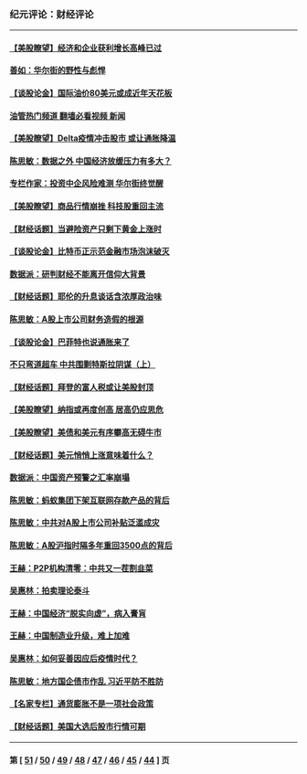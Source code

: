 ### 纪元评论：财经评论
---
#### [【美股瞭望】经济和企业获利增长高峰已过](../../pages/nsc1026/n13134466.md?08050330) 
#### [善如：华尔街的野性与彪悍](../../pages/nsc1026/n13112664.md?08050330) 
#### [【谈股论金】国际油价80美元或成近年天花板](../../pages/nsc1026/n13108524.md?08050330) 
#### [油管热门频道 翻墙必看视频 新闻](ok?08050330)
#### [【美股瞭望】Delta疫情冲击股市 或让通胀降温](../../pages/nsc1026/n13100297.md?08050330) 
#### [陈思敏：数据之外 中国经济放缓压力有多大？](../../pages/nsc1026/n13085576.md?08050330) 
#### [专栏作家：投资中企风险难测 华尔街终觉醒](../../pages/nsc1026/n13079366.md?08050330) 
#### [【美股瞭望】商品行情崩挫 科技股重回主流](../../pages/nsc1026/n13029798.md?08050330) 
#### [【财经话题】当避险资产只剩下黄金上涨时](../../pages/nsc1026/n12975626.md?08050330) 
#### [【谈股论金】比特币正示范金融市场泡沫破灭](../../pages/nsc1026/n12961769.md?08050330) 
#### [数据派：研判财经不能离开信仰大背景](../../pages/nsc1026/n12932684.md?08050330) 
#### [【财经话题】耶伦的升息谈话含浓厚政治味](../../pages/nsc1026/n12927299.md?08050330) 
#### [陈思敏：A股上市公司财务造假的根源](../../pages/nsc1026/n11229323.md?08050330) 
#### [【谈股论金】巴菲特也说通胀来了](../../pages/nsc1026/n12922463.md?08050330) 
#### [不只弯道超车 中共围剿特斯拉阴谋（上）](../../pages/nsc1026/n12919595.md?08050330) 
#### [【财经话题】拜登的富人税或让美股封顶](../../pages/nsc1026/n12899125.md?08050330) 
#### [【美股瞭望】纳指或再度创高 居高仍应思危](../../pages/nsc1026/n12878350.md?08050330) 
#### [【美股瞭望】美债和美元有序攀高无碍牛市](../../pages/nsc1026/n12844459.md?08050330) 
#### [【财经话题】美元悄悄上涨意味着什么？](../../pages/nsc1026/n12798222.md?08050330) 
#### [数据派：中国资产预警之汇率崩塌](../../pages/nsc1026/n12774242.md?08050330) 
#### [陈思敏：蚂蚁集团下架互联网存款产品的背后](../../pages/nsc1026/n12719862.md?08050330) 
#### [陈思敏：中共对A股上市公司补贴泛滥成灾](../../pages/nsc1026/n12713263.md?08050330) 
#### [陈思敏：A股沪指时隔多年重回3500点的背后](../../pages/nsc1026/n12675538.md?08050330) 
#### [王赫：P2P机构清零：中共又一茬割韭菜](../../pages/nsc1026/n12614544.md?08050330) 
#### [吴惠林：拍卖理论泰斗](../../pages/nsc1026/n12591360.md?08050330) 
#### [王赫：中国经济“脱实向虚”，病入膏肓](../../pages/nsc1026/n12564946.md?08050330) 
#### [王赫：中国制造业升级，难上加难](../../pages/nsc1026/n12559461.md?08050330) 
#### [吴惠林：如何妥善因应后疫情时代？](../../pages/nsc1026/n12553885.md?08050330) 
#### [陈思敏：地方国企债市作乱 习近平防不胜防](../../pages/nsc1026/n12553384.md?08050330) 
#### [【名家专栏】通货膨胀不是一项社会政策](../../pages/nsc1026/n12528711.md?08050330) 
#### [【财经话题】美国大选后股市行情可期](../../pages/nsc1026/n12514949.md?08050330) 

---
#### 第 [ [51](./51.md?08050330) / [50](./50.md?08050330) / [49](./49.md?08050330) / [48](./48.md?08050330) / [47](./47.md?08050330) / [46](./46.md?08050330) / [45](./45.md?08050330) / [44](./44.md?08050330) ] 页
